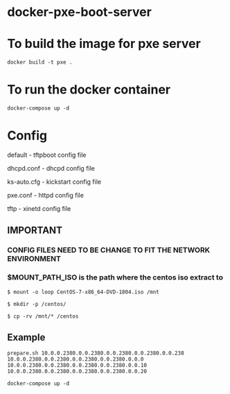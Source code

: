 # docker-pxe-boot-server

# To build the image for pxe server
`docker build -t pxe .`

# To run the docker container
`docker-compose up -d`

# Config
default - tftpboot config file

dhcpd.conf - dhcpd config file

ks-auto.cfg - kickstart config file

pxe.conf - httpd config file

tftp - xinetd config file

## IMPORTANT
### CONFIG FILES NEED TO BE CHANGE TO FIT THE NETWORK ENVIRONMENT
### $MOUNT_PATH_ISO is the path where the centos iso extract to
`$ mount -o loop CentOS-7-x86_64-DVD-1804.iso /mnt`

`$ mkdir -p /centos/`

`$ cp -rv /mnt/* /centos`

## Example
`prepare.sh 10.0.0.2380.0.0.2380.0.0.2380.0.0.2380.0.0.238 10.0.0.2380.0.0.2380.0.0.2380.0.0.2380.0.0.0 10.0.0.2380.0.0.2380.0.0.2380.0.0.2380.0.0.10 10.0.0.2380.0.0.2380.0.0.2380.0.0.2380.0.0.20`

`docker-compose up -d`
